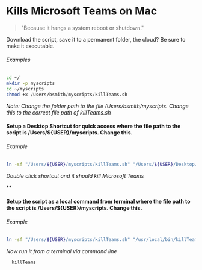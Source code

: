 Kills Microsoft Teams on Mac
======
> "Because it hangs a system reboot or shutdown."

Download the script, save it to a permanent folder, the cloud? Be sure to make it executable.
###### Examples
``` bash
cd ~/
mkdir -p myscripts
cd ~/myscripts
chmod +x /Users/bsmith/myscripts/killTeams.sh
```
_Note: Change the folder path to the file /Users/bsmith/myscripts. Change this to the correct file path of killTeams.sh_


#### Setup a Desktop Shortcut for quick access where the file path to the script is /Users/${USER}/myscripts. Change this.
###### Example
``` bash
ln -sf "/Users/${USER}/myscripts/killTeams.sh" "/Users/${USER}/Desktop/Kill MS Teams"
```
_Double click shortcut and it should kill Microsoft Teams_

**
#### Setup the script as a local command from terminal where the file path to the script is /Users/${USER}/myscripts. Change this.
###### Example

``` bash
ln -sf "/Users/${USER}/myscripts/killTeams.sh" "/usr/local/bin/killTeams"
```

_Now run it from a terminal via command line_
``` bash
  killTeams

```

